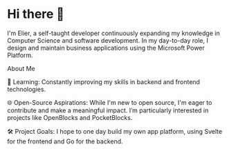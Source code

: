 # Hi there 👋
I'm Elier, a self-taught developer continuously expanding my knowledge in Computer Science and software development. In my day-to-day role, I design and maintain business applications using the Microsoft Power Platform.

About Me

🌱 Learning: Constantly improving my skills in backend and frontend technologies.

🌐 Open-Source Aspirations: While I'm new to open source, I'm eager to contribute and make a meaningful impact. I’m particularly interested in projects like OpenBlocks and PocketBlocks.

🛠 Project Goals: I hope to one day build my own app platform, using Svelte for the frontend and Go for the backend.

